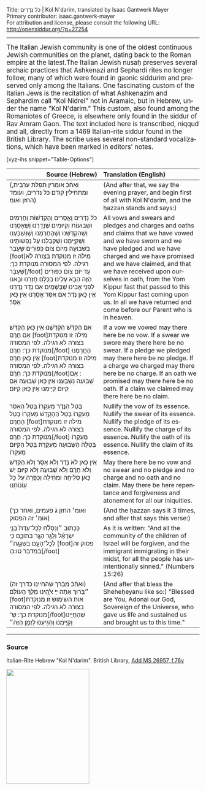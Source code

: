 <html>
<head></head>
<body>
Title: כֹּל נְדָרִים | Kol N'darim, translated by Isaac Gantwerk Mayer<br />
Primary contributor: isaac.gantwerk-mayer<br />
For attribution and license, please consult the following URL: <a href="http://opensiddur.org/?p=27254">http://opensiddur.org/?p=27254</a>
<p />
<hr />

<div class="english" lang="en" style="font-size: 1.2em;">
The Italian Jewish community is one of the oldest continuous Jewish communities on the planet, dating back to the Roman empire at the latest.The Italian Jewish nusaḥ preserves several archaic practices that Ashkenazi and Sephardi rites no longer follow, many of which were found in gaonic siddurim and preserved only among the Italians. One fascinating custom of the Italian Jews is the recitation of what Ashkenazim and Sephardim call "Kol Nidrei" not in Aramaic, but in Hebrew, under the name "Kol N'darim." This custom, also found among the Romaniotes of Greece, is elsewhere only found in the siddur of Rav Amram Gaon. The text included here is transcribed, niqqud and all, directly from a 1469 Italian-rite siddur found in the British Library. The scribe uses several non-standard vocalizations, which have been marked in editors' notes.
</div>

[xyz-ihs snippet="Table-Options"]<table style="margin-left: auto; margin-right: auto;" class="draggable">
<thead><tr><th id="x" style="text-align: right;">Source (Hebrew)</th><th style="text-align: left;">Translation (English)</th></tr></thead>
<tbody>
<tr><td style="vertical-align:top;">
<div class="liturgy" lang="he">
(ואחׄכׄ אומרין תפלת ערבית, ומתחילין קודם כל נדרים, ועומד החזן ואומ)
</span></div></td>
 
<td style="vertical-align:top;">
<div class="english" lang="en">
(And after that, we say the evening prayer, and begin first of all with Kol N'darim, and the ḥazzan stands and says:)
</div></td></tr>


<tr><td style="vertical-align:top;">
<div class="liturgy" lang="he">
כֹּל נְדָרִים וֶאֱסָרִים וְהֶקְדֵשׁוֹת וַחֲרָמִים וּשְׁבוּעוֹת וְקִיּוּמִים שֶׁנָּדַרְנוּ וְשֶׁאָסַרְנוּ וְשֶׁהִקְדַּשְׁנוּ וְשֶׁהֶחֶרַמְנוּ וְשֶׁנִּשְׁבַּעְנוּ וְשֶׁקִּיָּימְנוּ וְשֶׁקִּבַּלְנוּ עַל נַפְשׁוֹתֵינוּ בִשׁבוּעָה׃ מִיּוֹם צוֹם כִּפּוּרִים שֶׁעֲבַר [foot]מילה זו מנוקדת בצורה לא רגילה. לפי המסורה מנוקדת כך: שֶׁעָבָר[/foot] עַד יוֹם צוֹם כִּפּוּרִים הַזֶּה הַבָּא עָלֵינוּ׃ בְכֻלָּם חָזַרְנוּ וּבָאנוּ לִפְנֵי אָבִינוּ שֶׁבַּשָּׁמַיִם׃ אִם נֶדֶר נָדַרְנוּ אֵין כָּאן נֶדֶר׃ אִם אִסַּר אָסַרְנוּ אֵין כָּאן אִסַּר׃ 
</span></div></td>
 
<td style="vertical-align:top;">
<div class="english" lang="en">
All vows and swears and pledges and charges and oaths and claims that we have vowed and we have sworn and we have pledged and we have charged and we have promised and we have claimed, and that we have received upon ourselves in oath, from the Yom Kippur fast that passed to this Yom Kippur fast coming upon us. In all we have returned and come before our Parent who is in heaven. 
</div></td></tr>


<tr><td style="vertical-align:top;">
<div class="liturgy" lang="he">
אִם הֶקְדֵּשׁ הִקְדַּשְׁנוּ אֵין כָּאן הֶקְדֵּשׁ׃ אִם חֶרֶם [foot]מילה זו מנוקדת בצורה לא רגילה. לפי המסורה מנוקדת כך: חֵרֶם[/foot] הֶחֱרַמְנוּ אֵין כָּאן חֶרֶם [foot]מילה זו מנוקדת בצורה לא רגילה. לפי המסורה מנוקדת כך: חֵרֶם[/foot]׃ אִם שְׁבוּעָה נִשְׁבַּעְנוּ אֵין כָּאן שְׁבוּעָה׃ אִם קִיּוּם קִיַּימְנוּ אֵין כָּאן קִיּוּם׃ 
</span></div></td>
 
<td style="vertical-align:top;">
<div class="english" lang="en">
If a vow we vowed may there here be no vow. If a swear we swore may there here be no swear. If a pledge we pledged may there here be no pledge. If a charge we charged may there here be no charge. If an oath we promised may there here be no oath. If a claim we claimed may there here be no claim. 
</div></td></tr>


<tr><td style="vertical-align:top;">
<div class="liturgy" lang="he">
בַּטֵל הַנֶּדֶר מֵעִקָרוֹ׃ בַּטֵל הַאִסַּר מֵעִקָרוֹ׃ בַּטֵל הַהֶקְדֵּשׁ מֵעִקָרוֹ׃ בַּטֵל הַחֶרֶם [foot]מילה זו מנוקדת בצורה לא רגילה. לפי המסורה מנוקדת כך: חֵרֶם[/foot] מֵעִקָרוֹ׃ בְּטֵלָה הַשְּׁבוּעָה מֵעִקָרָהּ׃ בַּטֵל הַקִיּוּם מֵעִקָרוֹ׃ 
</span></div></td>
 
<td style="vertical-align:top;">
<div class="english" lang="en">
Nullify the vow of its essence. Nullify the swear of its essence. Nullify the pledge of its essence. Nullify the charge of its essence. Nullify the oath of its essence. Nullify the claim of its essence. 
</div></td></tr>


<tr><td style="vertical-align:top;">
<div class="liturgy" lang="he">
אֵין כָּאן לֹא נֶדֶר וְלֹא אִסָּר וְלֹא הֶקְדֵּשׁ וְלֹא חֶרֶם וְלֹא שְׁבוּעָה וְלֹא קִיּוּם׃ יֵשׁ כָּאן סְלִיחָה וּמְחִילָה וְכַפָּרָה עַל כׇּל עַוֹנוֹתֵנוּ׃
</span></div></td>
 
<td style="vertical-align:top;">
<div class="english" lang="en">
May there here be no vow and no swear and no pledge and no charge and no oath and no claim. May there be here repentance and forgiveness and atonement for all our iniquities.
</div></td></tr>


<tr><td style="vertical-align:top;">
<div class="liturgy" lang="he">
(ואומ׳ החזן גׄ פעמים, ואחר כך אומ׳ זה הפסוק)
</span></div></td>
 
<td style="vertical-align:top;">
<div class="english" lang="en">
(And the ḥazzan says it 3 times, and after that says this verse:)
</div></td></tr>


<tr><td style="vertical-align:top;">
<div class="liturgy" lang="he">
כְּכָתוּב ״וְנִסְלַ֗ח לְכׇל־עֲדַת֙ בְּנֵ֣י יִשְׂרָאֵ֔ל וְלַגֵּ֖ר הַגָּ֣ר בְּתוֹכָ֑ם כִּ֥י לְכׇל־הָעָ֖ם בִּשְׁגָגָֽה׃״ [foot]פסוק זה במדבר טו:כו[/foot]
</span></div></td>
 
<td style="vertical-align:top;">
<div class="english" lang="en">
As it is written: "And all the community of the children of Israel will be forgiven, and the immigrant immigrating in their midst, for all the people has unintentionally sinned." (Numbers 15:26)
</div></td></tr>


<tr><td style="vertical-align:top;">
<div class="liturgy" lang="he">
(ואחׄכׄ מברך שהחיינו כדרך זה)
״בָּרוּךְ אַתָּה ײָ ﭏֱֹהֵינוּ מֶלֶךְ הָעוֹלָם [foot]אות השימוש זו מנוקדת בצורה לא רגילה. לפי המסורה מנוקדת כך: שֶׁ־[/foot]שְׁהֶחֵיָינוּ וְקִיְּימַנוּ וְהִגִיעַנוּ לִזְמָן הַזֶּה״
</span></div></td>
 
<td style="vertical-align:top;">
<div class="english" lang="en">
(And after that bless the Sheheḥeyanu like so:)
"Blessed are You, Adonai our God, Sovereign of the Universe, who gave us life and sustained us and brought us to this time."
</div></td></tr>
</tbody></table>

<hr />

<h3>Source</h3>

Italian‪-‬Rite Hebrew ‪"‬Kol N‪'‬darim‪".‬ British Library, <a href="http://www.bl.uk/manuscripts/Viewer.aspx?ref=add_ms_26957_f076v">Add MS 26957‪,‬ f.76v</a>

<a href="http://www.bl.uk/manuscripts/Viewer.aspx?ref=add_ms_26957_f076v"><img src="https://opensiddur.org/wp-content/uploads/2019/09/kol-nedarim-full-page-small-216x300.png" alt="" width="216" height="300" class="alignleft size-medium wp-image-27258" /></a>
</body>
</html>